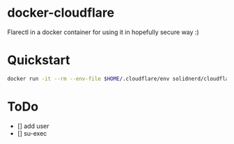 docker-cloudflare
=================

Flarectl in a docker container for using it in hopefully secure way :)

# Quickstart

```bash
docker run -it --rm --env-file $HOME/.cloudflare/env solidnerd/cloudflare --help
```

# ToDo
- [] add user 
- [] su-exec 
 